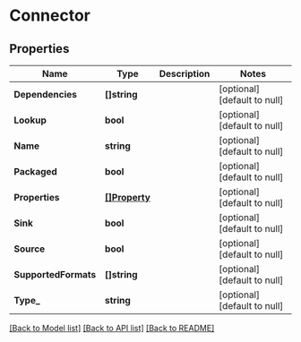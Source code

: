 # Connector

## Properties
Name | Type | Description | Notes
------------ | ------------- | ------------- | -------------
**Dependencies** | **[]string** |  | [optional] [default to null]
**Lookup** | **bool** |  | [optional] [default to null]
**Name** | **string** |  | [optional] [default to null]
**Packaged** | **bool** |  | [optional] [default to null]
**Properties** | [**[]Property**](Property.md) |  | [optional] [default to null]
**Sink** | **bool** |  | [optional] [default to null]
**Source** | **bool** |  | [optional] [default to null]
**SupportedFormats** | **[]string** |  | [optional] [default to null]
**Type_** | **string** |  | [optional] [default to null]

[[Back to Model list]](../README.md#documentation-for-models) [[Back to API list]](../README.md#documentation-for-api-endpoints) [[Back to README]](../README.md)


